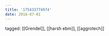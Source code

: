 ```yaml
---
title: '175433774974'
date: 2018-07-01
---
```

tagged: [[Grendel]], [[harsh ebm]], [[aggrotech]]
<iframe frameborder="0" height="1" id="ga_target" scrolling="no" style="background-color:transparent; overflow:hidden; position:absolute; top:0; left:0; z-index:9999;" width="1"></iframe>